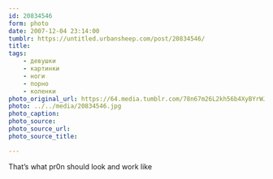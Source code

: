 ```yaml
---
id: 20834546
form: photo
date: 2007-12-04 23:14:00
tumblr: https://untitled.urbansheep.com/post/20834546/
title:
tags:
    - девушки
    - картинки
    - ноги
    - порно
    - коленки
photo_original_url: https://64.media.tumblr.com/78n67m26L2kh56b4XyBYrWJv_1280.jpg
photo: ../../media/20834546.jpg
photo_caption:
photo_source:
photo_source_url:
photo_source_title:

---
```


<p>That’s what pr0n should look and work like</p>
